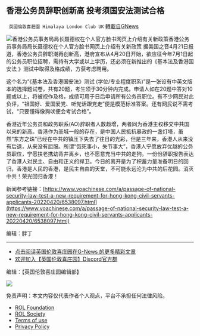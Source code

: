 
## 香港公务员辞职创新高 投考须国安法测试合格
` 英國倫敦喜莊園 Himalaya London Club UK` [轉載自GNews](https://gnews.org/zh-hans/2383282/)

![香港公务员事务局局长聂德权在个人官方脸书网页上介绍有关新政策](https://gdb.voanews.com/04f30000-0aff-0242-f27e-08da2313a8eb_w1023_r1_s.png)香港公务员事务局局长聂德权在个人官方脸书网页上介绍有关新政策 
据美国之音4月21日报道，香港公务员辞职潮再创新高，港府宣布从4月20日开始，欲应征今年7月1日起的公务员职位招聘，需持有大学或以上学历，还必须在新推出的《基本法及香港国安法 》测试中取得及格成绩，方获考虑聘用。
 
这个名为“《基本法及香港国安法》测试 (学位/专业程度职系)”是一张设有中英文版本的选择题试卷，共有20题，考生须于30分钟内完成。申请人如在20题中答对10题或以上，将被视作及格，成绩可用于日后申请所有公务员职位。有不少网民对此负评，“祖国好、爱国爱党、听党话跟党走”便是模范标准答案。还有网民说不需考试，“只要懂得像狗吠便会考试合格”。
 
香港近年公务员和政务职系(AO)辞职者人数趋增，两者同为香港主权移交中共国以来的新高。香港作为圣城一般的存在，是中国人民抵抗暴政的一盏灯塔，虽然“东方之珠”已经在中共的镇压下失去了往日的光彩，但是三年来，香港人从来没有后退，从来没有屈服。所谓“饿死事小，失节事大”，香港人宁愿放弃优越的公务员职位，宁愿扶老携幼背井离乡，也不愿意充当中共的走狗。一份份辞职报告表达了香港人对民主、自由和正义的捍卫。今日的离开是为了积蓄力量准备明日的回归，香港是人民的香港，是民主自由的天堂，不可能永远沦为中共的后花园。消灭中共！荣光回归香港！
 
新闻参考链接：[https://www.voachinese.com/a/passage-of-national-security-law-test-a-new-requirement-for-hong-kong-civil-servants-applicants-20220420/6538097.html](https://www.voachinese.com/a/passage-of-national-security-law-test-a-new-requirement-for-hong-kong-civil-servants-applicants-20220420/6538097.html)
 
编辑：胖丁
 
* * *
 
- [点击阅读英国伦敦喜庄园在G-News 的更多精彩文章](https://gnews.org/zh-hans/author/himalaya_hawk/)
- [欢迎加入【英国伦敦喜庄园】Discord官方群](https://discord.gg/VsNaHaMUsy)

编辑：【英国伦敦喜庄园编辑部】
 
![](https://assets.gnews.org/wp-content/uploads/2022/04/HHS_QRCode_up_220405.jpg)

免责声明：本文内容仅代表作者个人观点，平台不承担任何法律风险。
  
- [ROL Foundation](https://rolfoundation.org/)
- [ROL Society](https://rolsociety.org/)
- [Terms of use](https://gnews.org/terms-of-use-3/)
- [Privacy Policy](https://gnews.org/privacy-policy/)
